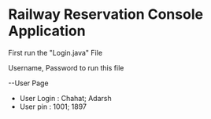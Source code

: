 # Railway Reservation Console Application

First run the "Login.java" File

Username, Password to run this file

--User Page

* User Login : Chahat; Adarsh
* User pin : 1001; 1897
